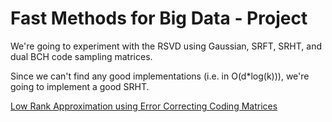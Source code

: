 # Fast Methods for Big Data - Project
We're going to experiment with the RSVD using Gaussian, SRFT, SRHT, and dual BCH code sampling matrices.

Since we can't find any good implementations (i.e. in O(d*log(k))), we're going to implement a good SRHT.

[Low Rank Approximation using Error Correcting Coding Matrices](http://machinelearning.wustl.edu/mlpapers/paper_files/icml2015_ubaru15.pdf)
